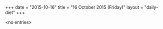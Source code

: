 +++
date = "2015-10-16"
title = "16 October 2015 (Friday)"
layout = "daily-diet"
+++

<p>&lt;no entries&gt;</p>